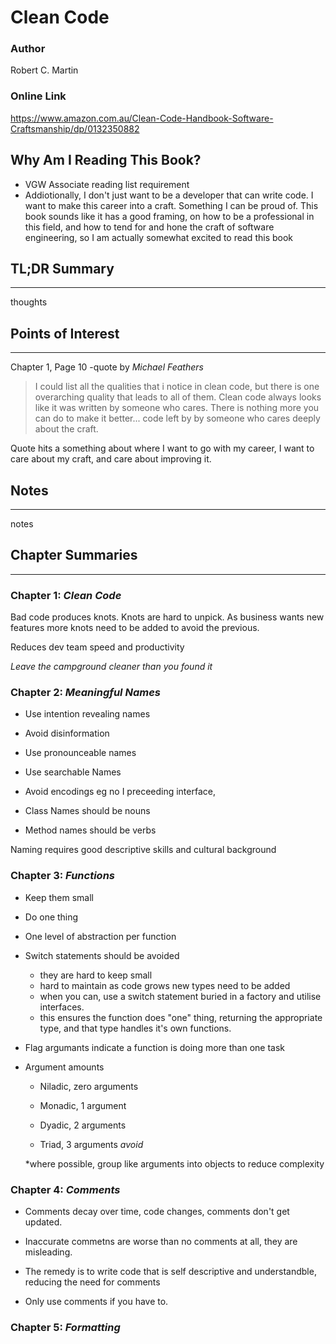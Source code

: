 # **Clean Code**

### Author
Robert C. Martin

### Online Link
https://www.amazon.com.au/Clean-Code-Handbook-Software-Craftsmanship/dp/0132350882

## **Why Am I Reading This Book?**

- VGW Associate reading list requirement
- Addiotionally, I don't just want to be a developer that can write code. I want to make this career into a craft. Something I can be proud of. This book sounds like it has a good framing, on how to be a professional in this field, and how to tend for and hone the craft of software engineering, so I am actually somewhat excited to read this book

## **TL;DR Summary**
---

thoughts

## **Points of Interest**
---

Chapter 1, Page 10
-quote by *Michael Feathers*
>I could list all the qualities that i notice in clean code, but there is one overarching quality that leads to all of them. Clean code always looks like it was written by someone who cares. There is nothing more you can do to make it better... code left by by someone who cares deeply about the craft.

Quote hits a something about where I want to go with my career, I want to care about my craft, and care about improving it.

## **Notes**
---

notes

## C**hapter Summaries**
---

### Chapter 1: *Clean Code*

Bad code produces knots. Knots are hard to unpick. As business wants new features more knots need to be added to avoid the previous.

Reduces dev team speed and productivity

*Leave the campground cleaner than you found it*

### Chapter 2: *Meaningful Names*

- Use intention revealing names

- Avoid disinformation

- Use pronounceable names

- Use searchable Names

- Avoid encodings
    eg no I preceeding interface, 

- Class Names should be nouns

- Method names should be verbs

Naming requires good descriptive skills and cultural background

### Chapter 3: *Functions*

- Keep them small

- Do one thing

- One level of abstraction per function

- Switch statements should be avoided
    - they are hard to keep small
    - hard to maintain as code grows new types need to be added
    - when you can, use a switch statement buried in a factory and utilise interfaces.
    - this ensures the function does "one" thing, returning the appropriate type, and that type handles it's own functions.

- Flag argumants indicate a function is doing more than one task

- Argument amounts

    - Niladic, zero arguments

    - Monadic, 1 argument

    - Dyadic, 2 arguments

    - Triad, 3 arguments *avoid*

    *where possible, group like arguments into objects to reduce complexity

### Chapter 4: *Comments*

- Comments decay over time, code changes, comments don't get updated.

- Inaccurate commetns are worse than no comments at all, they are misleading.

- The remedy is to write code that is self descriptive and understandble, reducing the need for comments

- Only use comments if you have to.

### Chapter 5: *Formatting*


